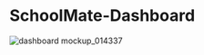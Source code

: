 # SchoolMate-Dashboard

![dashboard mockup_014337](https://github.com/Yassin522/SchoolMate-Dashboard/assets/88105077/4e862582-e63a-4e95-af34-5bd25a70590c)

